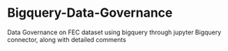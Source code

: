 # Bigquery-Data-Governance
Data Governance on FEC dataset using bigquery through jupyter
Bigquery connector, along with detailed comments
